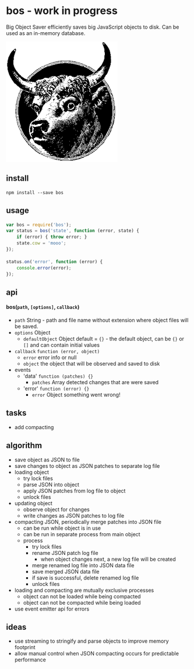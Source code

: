 bos - work in progress
===
Big Object Saver efficiently saves big JavaScript objects to disk. Can be used as an in-memory database.

![bos](./bos-mascot.gif "bos")

install
-------
```
npm install --save bos
```

usage
-----
```JavaScript
var bos = require('bos');
var status = bos('state', function (error, state) {
    if (error) { throw error; }
    state.cow = 'mooo';
});

status.on('error', function (error) {
    console.error(error);
});

```

api
---

#### bos(`path`, `[options]`, `callback`)
* `path` String - path and file name without extension where object files will be saved.
* `options` Object
    * `defaultObject` Object default = `{}` - the default object, can be `{}` or `[]` and can contain initial values
* `callback` `function (error, object)`
    * `error` error info or null
    * `object` the object that will be observed and saved to disk
* events
    * 'data' `function (patches) {}`
        * `patches` Array detected changes that are were saved
    * 'error' `function (error) {}`
        * `error` Object something went wrong!

tasks
-----
* add compacting

algorithm
---------
* save object as JSON to file
* save changes to object as JSON patches to separate log file
* loading object
    * try lock files
    * parse JSON into object
    * apply JSON patches from log file to object
    * unlock files
* updating object
    * observe object for changes
    * write changes as JSON patches to log file
* compacting JSON, periodically merge patches into JSON file
    * can be run while object is in use
    * can be run in separate process from main object
    * process
        * try lock files
        * rename JSON patch log file
            * when object changes next, a new log file will be created
        * merge renamed log file into JSON data file
        * save merged JSON data file
        * if save is successful, delete renamed log file
        * unlock files
* loading and compacting are mutually exclusive processes
    * object can not be loaded while being compacted
    * object can not be compacted while being loaded
* use event emitter api for errors

ideas
-----
* use streaming to stringify and parse objects to improve memory footprint
* allow manual control when JSON compacting occurs for predictable performance